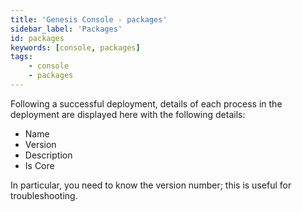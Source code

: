 ```yaml
---
title: 'Genesis Console - packages'
sidebar_label: 'Packages'
id: packages
keywords: [console, packages]
tags:
    - console
    - packages
---
```




Following a successful deployment, details of each process in the deployment are displayed here with the following details:
* Name
* Version
* Description
* Is Core

In particular, you need to know the version number; this is useful for troubleshooting.
